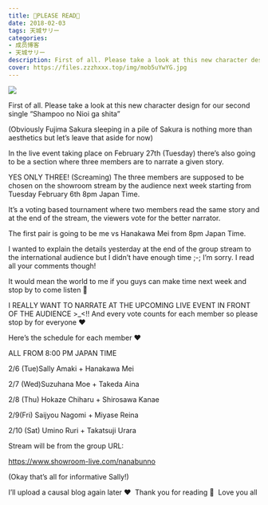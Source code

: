 ```yaml
---
title: 🥇PLEASE READ🥇
date: 2018-02-03
tags: 天城サリー
categories: 
- 成员博客
- 天城サリー
description: First of all. Please take a look at this new character design for our second single “Shampoo no Nioi ga shita” (Obviously Fujima Sakura sleeping in a pile of Sakura is nothing more than aesthetics ...
cover: https://files.zzzhxxx.top/img/mob5uYwYG.jpg 
---
```

![](https://files.zzzhxxx.top/img/mob5uYwYG.jpg)



First of all. Please take a look at this new character design for our second single “Shampoo no Nioi ga shita” 

(Obviously Fujima Sakura sleeping in a pile of Sakura is nothing more than aesthetics but let’s leave that aside for now) 

In the live event taking place on February 27th (Tuesday) there’s also going to be a section where three members are to narrate a given story. 

YES ONLY THREE! (Screaming) The three members are supposed to be chosen on the showroom stream by the audience next week starting from Tuesday February 6th 8pm Japan Time. 

It’s a voting based tournament where two members read the same story and at the end of the stream, the viewers vote for the better narrator.

The first pair is going to be me vs Hanakawa Mei from 8pm Japan Time. 

I wanted to explain the details yesterday at the end of the group stream to the international audience but I didn’t have enough time ;-; I’m sorry. I read all your comments though! 

It would mean the world to me if you guys can make time next week and stop by to come listen 🤗

I REALLY WANT TO NARRATE AT THE UPCOMING LIVE EVENT IN FRONT OF THE AUDIENCE >_<!! And every vote counts for each member so please stop by for everyone ❤️ 

Here’s the schedule for each member ❤️

ALL FROM 8:00 PM JAPAN TIME 

2/6 (Tue)Sally Amaki + Hanakawa Mei

2/7 (Wed)Suzuhana Moe + Takeda Aina

2/8 (Thu) Hokaze Chiharu + Shirosawa Kanae 

2/9(Fri) Saijyou Nagomi + Miyase Reina 

2/10 (Sat) Umino Ruri + Takatsuji Urara 

Stream will be from the group URL: 

https://www.showroom-live.com/nanabunno

(Okay that’s all for informative Sally!) 

I’ll upload a causal blog again later ❤️ 
Thank you for reading 📖 
Love you all 




